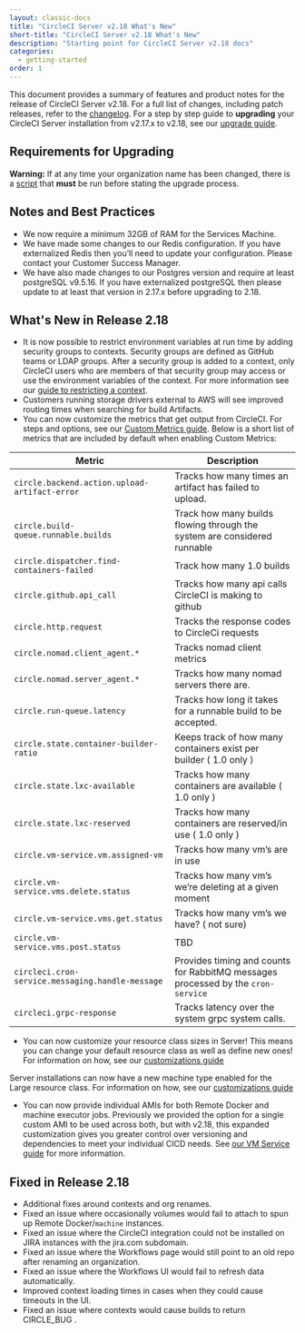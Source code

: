 ```yaml
---
layout: classic-docs
title: "CircleCI Server v2.18 What's New"
short-title: "CircleCI Server v2.18 What's New"
description: "Starting point for CircleCI Server v2.18 docs"
categories:
  - getting-started
order: 1
---
```


This document provides a summary of features and product notes for the release of CircleCI Server v2.18. For a full list of changes, including patch releases, refer to the [changelog](https://circleci.com/server/changelog). For a step by step guide to **upgrading** your CircleCI Server installation from v2.17.x to v2.18, see our [upgrade guide](https://circleci.com/docs/2.0/updating-server/#section=server-administration).

## Requirements for Upgrading

<div class="alert alert-warning" role="alert">
<b>Warning:</b> If at any time your organization name has been changed, there is a <a href="https://circleci.com/docs/2.0/updating-server/#org-rename-script">script</a> that <b>must</b> be run before stating the upgrade process.
</div>

## Notes and Best Practices

* We now require a minimum 32GB of RAM for the Services Machine.
* We have made some changes to our Redis configuration. If you have externalized Redis then you’ll need to update your configuration. Please contact your Customer Success Manager.
* We have also made changes to our Postgres version and require at least postgreSQL v9.5.16. If you have externalized postgreSQL then please update to at least that version in 2.17.x before upgrading to 2.18.

## What's New in Release 2.18

* It is now possible to restrict environment variables at run time by adding security groups to contexts. Security groups are defined as GitHub teams or LDAP groups. After a security group is added to a context, only CircleCI users who are members of that security group may access or use the environment variables of the context. For more information see our [guide to restricting a context](https://circleci.com/docs/2.0/contexts/#restricting-a-context).
* Customers running storage drivers external to AWS will see improved routing times when searching for build Artifacts.
* You can now customize the metrics that get output from CircleCI. For steps and options, see our [Custom Metrics guide](https://circleci.com/docs/2.0/monitoring/#custom-metrics). Below is a short list of metrics that are included by default when enabling Custom Metrics:


| Metric                                           | Description                                                                      |
| ------------------------------------------------ | -------------------------------------------------------------------------------- |
| `circle.backend.action.upload-artifact-error`    | Tracks how many times an artifact has failed to upload.                          |
| `circle.build-queue.runnable.builds`             | Track how many builds flowing through the system are considered runnable         |
| `circle.dispatcher.find-containers-failed`       | Track how many 1.0 builds                                                        |
| `circle.github.api_call`                         | Tracks how many api calls CircleCI is making to github                           |
| `circle.http.request`                            | Tracks the response codes to CircleCi requests                                   |
| `circle.nomad.client_agent.*`                    | Tracks nomad client metrics                                                      |
| `circle.nomad.server_agent.*`                    | Tracks how many nomad servers there are.                                         |
| `circle.run-queue.latency`                       | Tracks how long it takes for a runnable build to be accepted.                    |
| `circle.state.container-builder-ratio`           | Keeps track of how many containers exist per builder ( 1.0 only )                |
| `circle.state.lxc-available`                     | Tracks how many containers are available ( 1.0 only )                            |
| `circle.state.lxc-reserved`                      | Tracks how many containers are reserved/in use ( 1.0 only )                      |
| `circle.vm-service.vm.assigned-vm`               | Tracks how many vm’s are in use                                                  |
| `circle.vm-service.vms.delete.status`            | Tracks how many vm’s we’re deleting at a given moment                            |
| `circle.vm-service.vms.get.status`               | Tracks how many vm’s we have? ( not sure)                                        |
| `circle.vm-service.vms.post.status`              | TBD                                                                              |
| `circleci.cron-service.messaging.handle-message` | Provides timing and counts for RabbitMQ messages processed by the `cron-service` |
| `circleci.grpc-response`                         | Tracks latency over the system grpc system calls.                                |


* You can now customize your resource class sizes in Server! This means you can change your default resource class as well as define new ones! For information on how, see our [customizations guide](https://circleci.com/docs/2.0/customizations/#resource-classes)

Server installations can now have a new machine type enabled for the Large resource class.  For information on how, see our [customizations guide](https://circleci.com/docs/2.0/customizations/#enable-the-large-resource-class-for-machine-executor)

* You can now provide individual AMIs for both Remote Docker and machine executor jobs. Previously we provided the option for a single custom AMI to be used across both, but with v2.18, this expanded customization gives you greater control over versioning and dependencies to meet your individual CICD needs. See [our VM Service guide](https://circleci.com/docs/2.0/vm-service/#section=server-administration)  for more information.

## Fixed in Release 2.18

* Additional fixes around contexts and org renames.
* Fixed an issue where occasionally volumes would fail to attach to spun up Remote Docker/`machine` instances.
* Fixed an issue where the CircleCI integration could not be installed on JIRA instances with the jira.com subdomain.
* Fixed an issue where the Workflows page would still point to an old repo after renaming an organization.
* Fixed an issue where the Workflows UI would fail to refresh data automatically.
* Improved context loading times in cases when they could cause timeouts in the UI.
* Fixed an issue where contexts would cause builds to return CIRCLE_BUG .
